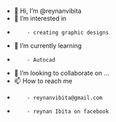 - 👋 Hi, I’m @reynanvibita
- 👀 I’m interested in
-         - creating graphic designs
- 🌱 I’m currently learning
-         - Autocad
- 💞️ I’m looking to collaborate on ...
- 📫 How to reach me
-         - reynanvibita@gmail.com
-         - reynan Ibita on facebook

<!---
reynanvibita/reynanvibita is a ✨ special ✨ repository because its `README.md` (this file) appears on your GitHub profile.
You can click the Preview link to take a look at your changes.
--->
